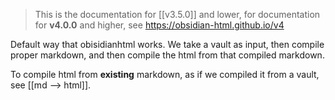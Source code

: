 > This is the documentation for [[v3.5.0]] and lower, for documentation for **v4.0.0** and higher, see https://obsidian-html.github.io/v4

Default way that obisidianhtml works. We take a vault as input, then compile proper markdown, and then compile the html from that compiled markdown.

To compile html from __existing__ markdown, as if we compiled it from a vault, see [[md --> html]].